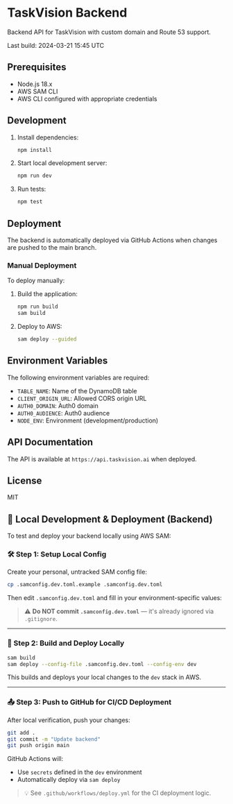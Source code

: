 # TaskVision Backend

Backend API for TaskVision with custom domain and Route 53 support.

Last build: 2024-03-21 15:45 UTC

## Prerequisites

- Node.js 18.x
- AWS SAM CLI
- AWS CLI configured with appropriate credentials

## Development

1. Install dependencies:
   ```bash
   npm install
   ```

2. Start local development server:
   ```bash
   npm run dev
   ```

3. Run tests:
   ```bash
   npm test
   ```

## Deployment

The backend is automatically deployed via GitHub Actions when changes are pushed to the main branch.

### Manual Deployment

To deploy manually:

1. Build the application:
   ```bash
   npm run build
   sam build
   ```

2. Deploy to AWS:
   ```bash
   sam deploy --guided
   ```

## Environment Variables

The following environment variables are required:

- `TABLE_NAME`: Name of the DynamoDB table
- `CLIENT_ORIGIN_URL`: Allowed CORS origin URL
- `AUTH0_DOMAIN`: Auth0 domain
- `AUTH0_AUDIENCE`: Auth0 audience
- `NODE_ENV`: Environment (development/production)

## API Documentation

The API is available at `https://api.taskvision.ai` when deployed.

## License

MIT

## 🧪 Local Development & Deployment (Backend)

To test and deploy your backend locally using AWS SAM:

### 🛠️ Step 1: Setup Local Config

Create your personal, untracked SAM config file:

```bash
cp .samconfig.dev.toml.example .samconfig.dev.toml
```

Then edit `.samconfig.dev.toml` and fill in your environment-specific values:


> ⚠️ **Do NOT commit `.samconfig.dev.toml`** — it's already ignored via `.gitignore`.

---

### 🚀 Step 2: Build and Deploy Locally

```bash
sam build
sam deploy --config-file .samconfig.dev.toml --config-env dev
```

This builds and deploys your local changes to the `dev` stack in AWS.

---

### 📤 Step 3: Push to GitHub for CI/CD Deployment

After local verification, push your changes:

```bash
git add .
git commit -m "Update backend"
git push origin main
```

GitHub Actions will:
- Use `secrets` defined in the `dev` environment
- Automatically deploy via `sam deploy`

> 💡 See `.github/workflows/deploy.yml` for the CI deployment logic.
